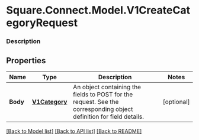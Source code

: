 # Square.Connect.Model.V1CreateCategoryRequest

### Description



## Properties

Name | Type | Description | Notes
------------ | ------------- | ------------- | -------------
**Body** | [**V1Category**](V1Category.md) | An object containing the fields to POST for the request.  See the corresponding object definition for field details. | [optional] 



[[Back to Model list]](../README.md#documentation-for-models) [[Back to API list]](../README.md#documentation-for-api-endpoints) [[Back to README]](../README.md)

